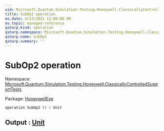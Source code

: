 ```yaml
---
uid: Microsoft.Quantum.Simulation.Testing.Honeywell.ClassicallyControlledSupportTests.SubOp2
title: SubOp2 operation
ms.date: 4/23/2021 12:00:00 AM
ms.topic: managed-reference
qsharp.kind: operation
qsharp.namespace: Microsoft.Quantum.Simulation.Testing.Honeywell.ClassicallyControlledSupportTests
qsharp.name: SubOp2
qsharp.summary: ''
---
```


# SubOp2 operation

Namespace: [Microsoft.Quantum.Simulation.Testing.Honeywell.ClassicallyControlledSupportTests](xref:Microsoft.Quantum.Simulation.Testing.Honeywell.ClassicallyControlledSupportTests)

Package: [HoneywellExe](https://nuget.org/packages/HoneywellExe)




```qsharp
operation SubOp2 () : Unit
```


## Output : [Unit](xref:microsoft.quantum.qsharp.valueliterals#unit-literal)

